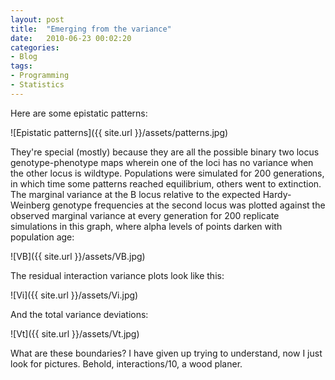 ```yaml
---
layout: post
title:  "Emerging from the variance"
date:   2010-06-23 00:02:20
categories: 
- Blog
tags: 
- Programming 
- Statistics
---
```


Here are some epistatic patterns:
<!--more-->

![Epistatic patterns]({{ site.url }}/assets/patterns.jpg)


They're special (mostly) because they are all the possible binary two locus genotype-phenotype maps wherein one of the loci has no variance when the other locus is wildtype. Populations were simulated for 200 generations, in which time some patterns reached equilibrium, others went to extinction. The marginal variance at the B locus relative to the expected Hardy-Weinberg genotype frequencies at the second locus was plotted against the observed marginal variance at every generation for 200 replicate simulations in this graph, where alpha levels of points darken with population age:


![VB]({{ site.url }}/assets/VB.jpg)


The residual interaction variance plots look like this:

![Vi]({{ site.url }}/assets/Vi.jpg)



And the total variance deviations:

![Vt]({{ site.url }}/assets/Vt.jpg)


What are these boundaries? I have given up trying to understand, now I just look for pictures. Behold, interactions/10, a wood planer.
